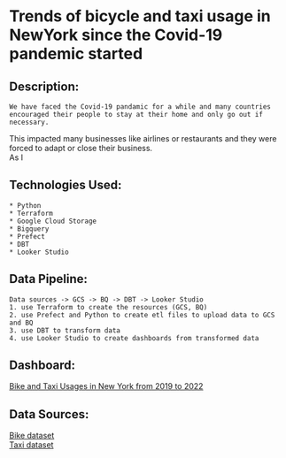 # Trends of bicycle and taxi usage in NewYork since the Covid-19 pandemic started

## Description:
    We have faced the Covid-19 pandamic for a while and many countries encouraged their people to stay at their home and only go out if necessary.
This impacted many businesses like airlines or restaurants and they were forced to adapt or close their business.   
    As I  

## Technologies Used:    
    * Python
    * Terraform
    * Google Cloud Storage
    * Bigquery
    * Prefect
    * DBT
    * Looker Studio

## Data Pipeline:
    Data sources -> GCS -> BQ -> DBT -> Looker Studio    
    1. use Terraform to create the resources (GCS, BQ)
    2. use Prefect and Python to create etl files to upload data to GCS and BQ
    3. use DBT to transform data
    4. use Looker Studio to create dashboards from transformed data

## Dashboard:
[Bike and Taxi Usages in New York from 2019 to 2022](https://lookerstudio.google.com/reporting/472c1e2a-cd34-4eb7-b654-6029288189a0)  

## Data Sources:
[Bike dataset](https://citibikenyc.com/system-data)   
[Taxi dataset](https://www.nyc.gov/site/tlc/about/tlc-trip-record-data.page)


